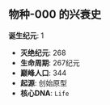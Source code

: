 ## 物种-000 的兴衰史

**诞生纪元**: 1
- **灭绝纪元**: 268
- **生命周期**: 267纪元
- **巅峰人口**: 344
- **起源**: 创始原型
- **核心DNA**: `Life`

